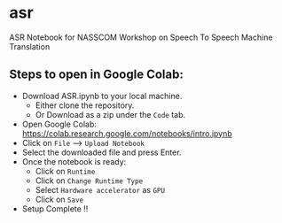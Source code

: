 
# asr
ASR Notebook for NASSCOM Workshop on Speech To Speech Machine Translation

## Steps to open in Google Colab:

 - Download ASR.ipynb to your local machine.
 	- Either clone the repository.
 	- Or Download as a zip under the `Code` tab.
 - Open Google Colab: https://colab.research.google.com/notebooks/intro.ipynb
 - Click on `File` --> `Upload Notebook`
 - Select the downloaded file and press Enter.
 - Once the notebook is ready:
	 -  Click on `Runtime`
	 -  Click on `Change Runtime Type`
	 -  Select `Hardware accelerator` as `GPU`
	 -  Click on `Save`
 - Setup Complete !!

 
